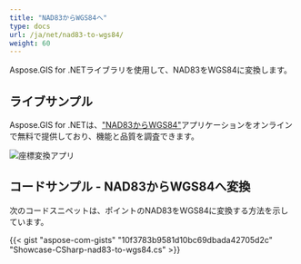 ```yaml
---
title: "NAD83からWGS84へ"
type: docs
url: /ja/net/nad83-to-wgs84/
weight: 60
---
```


Aspose.GIS for .NETライブラリを使用して、NAD83をWGS84に変換します。

## **ライブサンプル**

Aspose.GIS for .NETは、["NAD83からWGS84"](https://products.aspose.app/gis/transformation/nad83-to-wgs84)アプリケーションをオンラインで無料で提供しており、機能と品質を調査できます。

![座標変換アプリ](transform-coordinates.png)

## **コードサンプル - NAD83からWGS84へ変換**

次のコードスニペットは、ポイントのNAD83をWGS84に変換する方法を示しています。

{{< gist "aspose-com-gists" "10f3783b9581d10bc69dbada42705d2c" "Showcase-CSharp-nad83-to-wgs84.cs" >}}
